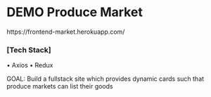 <h1>DEMO Produce Market</h1>
https://frontend-market.herokuapp.com/
<h3>[Tech Stack]</h3>
• Axios
• Redux
<p>GOAL: Build a fullstack site which provides dynamic cards such that produce markets can list their goods</p>
